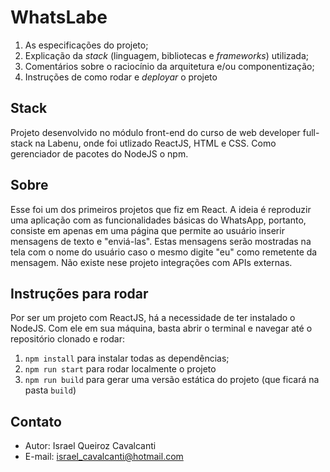 # WhatsLabe

1. As especificações do projeto;
2. Explicação da *stack* (linguagem, bibliotecas e *frameworks*) utilizada;
3. Comentários sobre o raciocínio da arquitetura e/ou componentização;
4. Instruções de como rodar e *deployar* o projeto

## Stack
Projeto desenvolvido no módulo front-end do curso de web developer full-stack 
na Labenu, onde foi utlizado ReactJS, HTML e CSS. Como gerenciador de pacotes 
do NodeJS o npm.

## Sobre
Esse foi um dos primeiros projetos que fiz em React.
A ideia é reproduzir uma aplicação com as funcionalidades básicas do WhatsApp, 
portanto, consiste em apenas em uma página que permite ao usuário inserir
mensagens de texto e "enviá-las". Estas mensagens serão mostradas na tela com
o nome do usuário caso o mesmo digite "eu" como remetente da mensagem.
Não existe nese projeto integrações com APIs externas.

## Instruções para rodar
Por ser um projeto com ReactJS, há a necessidade de ter instalado o NodeJS. 
Com ele em sua máquina, basta abrir o terminal e navegar até o repositório 
clonado e rodar:

1. `npm install` para instalar todas as dependências;
2. `npm run start` para rodar localmente o projeto
3. `npm run build` para gerar uma versão estática do projeto 
(que ficará na pasta `build`)

## Contato 
- Autor: Israel Queiroz Cavalcanti
- E-mail: israel_cavalcanti@hotmail.com
